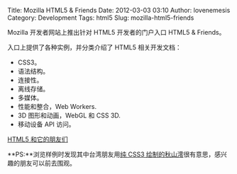 Title: Mozilla HTML5 & Friends
Date: 2012-03-03 03:10
Author: lovenemesis
Category: Development
Tags: html5
Slug: mozilla-html5-friends

Mozilla 开发者网站上推出针对 HTML5 开发者的门户入口 HTML5 & Friends。

入口上提供了各种实例，并分类介绍了 HTML5 相关开发文档：

-   CSS3。
-   语法结构。
-   连接性。
-   离线存储。
-   多媒体。
-   性能和整合，Web Workers.
-   3D 图形和动画，WebGL 和 CSS 3D.
-   移动设备 API 访问。

[HTML5 和它的朋友们](https://developer.mozilla.org/en-US/learn/html5)

**PS:**浏览样例时发现其中台湾朋友用[纯 CSS3
绘制的秋山澪](https://developer.mozilla.org/en-US/demos/detail/pure-css3-design-akiyama-mio)很有意思，感兴趣的朋友可以前去围观。
